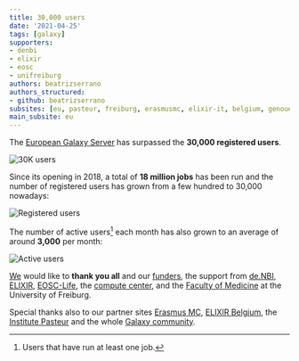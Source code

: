 ```yaml
---
title: 30,000 users
date: '2021-04-25'
tags: [galaxy]
supporters:
- denbi
- elixir
- eosc
- unifreiburg
authors: beatrizserrano
authors_structured:
- github: beatrizserrano
subsites: [eu, pasteur, freiburg, erasmusmc, elixir-it, belgium, genouest]
main_subsite: eu
---
```


The [European Galaxy Server](https://www.usegalaxy.eu) has surpassed the **30,000 registered users**.

![30K users](/assets/media/30K_users/30K_users.jpg)

Since its opening in 2018, a total of **18 million jobs** has been run and the number of registered users has grown from a few hundred to 30,000 nowadays:

![Registered users](/assets/media/30K_users/plot_registered_users.png)

The number of active users[^footnote] each month has also grown to an average of around **3,000** per month:

![Active users](/assets/media/30K_users/plot_active_users.png)

[We](https://usegalaxy-eu.github.io/people) would like to **thank you all** and our [funders](https://usegalaxy-eu.github.io/about), the support from [de.NBI](https://www.denbi.de/), [ELIXIR](http://elixir-europe.org/), [EOSC-Life](https://www.eosc-portal.eu/eosc-life), the [compute center](https://rz.uni-freiburg.de/), and the [Faculty of Medicine](http://www.med.uni-freiburg.de)  at the University of Freiburg.

Special thanks also to our partner sites [Erasmus MC](https://galaxyproject.eu/erasmusmc/), [ELIXIR Belgium](https://galaxyproject.eu/vib/), the [Institute Pasteur](https://galaxyproject.eu/pasteur/) and the whole [Galaxy community](https://galaxyproject.org/community/).



[^footnote]: Users that have run at least one job.

